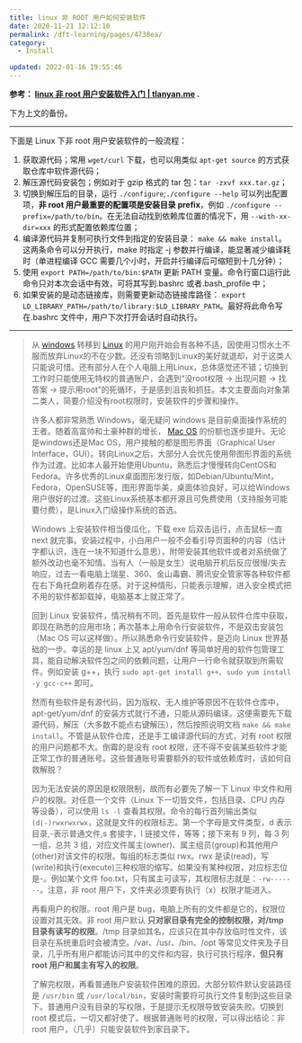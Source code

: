 ```yaml
---
title: linux 非 ROOT 用户如何安装软件
date: 2020-11-21 12:12:10
permalink: /dft-learning/pages/4738ea/
category:
  - Install

updated: 2022-01-16 19:55:46
---
```


**参考： [linux 非 root 用户安装软件入门 | tlanyan.me](https://tlanyan.me/work-with-linux-without-root-permission/) .**

下为上文的备份。

---

下面是 Linux 下非 root 用户安装软件的一般流程：

1. 获取源代码；常用 `wget/curl` 下载，也可以用类似 `apt-get source` 的方式获取仓库中软件源代码；
2. 解压源代码安装包；例如对于 gzip 格式的 tar 包：`tar -zxvf xxx.tar.gz`；
3. 切换到解压后的目录，运行 `./configure`;`./configure --help` 可以列出配置项，**非 root 用户最重要的配置项是安装目录 prefix**，例如 `./configure --prefix=/path/to/bin`。在无法自动找到依赖库位置的情况下，用 `--with-xx-dir=xxx` 的形式配置依赖库位置；
4. 编译源代码并复制可执行文件到指定的安装目录： `make && make install`。这两条命令可以分开执行，make 时指定 -j 参数并行编译，能显著减少编译耗时（单进程编译 GCC 需要几个小时，开启并行编译后可缩短到十几分钟）；
5. 使用 `export PATH=/path/to/bin:$PATH` 更新 PATH 变量。命令行窗口运行此命令只对本次会话中有效，可将其写到.bashrc 或者.bash_profile 中；
6. 如果安装的是动态链接库，则需要更新动态链接库路径： `export LD_LIBRARY_PATH=/path/to/library:$LD_LIBRARY_PATH`。最好将此命令写在.bashrc 文件中，用户下次打开会话时自动执行。

---

> 从 [windows](https://tlanyan.me/tag/windows/) 转移到 [Linux](https://tlanyan.me/category/linux/) 的用户刚开始会有各种不适，因使用习惯水土不服而放弃Linux的不在少数。还没有领略到Linux的美好就退却，对于这类人只能说可惜。还有部分人在个人电脑上用Linux，总体感觉还不错；切换到工作时只能使用无特权的普通账户，会遇到“没root权限 -> 出现问题 -> 找答案 -> 提示用root”的死循环，于是感到沮丧和抓狂。本文主要面向对象第二类人，简要介绍没有root权限时，安装软件的步骤和操作。
>
> 许多人都非常熟悉 Windows，毫无疑问 windows 是目前桌面操作系统的王者。随着高富帅和土豪种群的增长， [Mac OS](https://tlanyan.me/tag/macos/) 的份额也逐步提升。无论是windows还是Mac OS，用户接触的都是图形界面（Graphical User Interface，GUI）。转向Linux之后，大部分人会优先使用带图形界面的系统作为过渡。比如本人最开始使用Ubuntu，熟悉后才慢慢转向CentOS和Fedora。许多优秀的Linux桌面图形发行版，如Debian/Ubuntu/Mint，Fedora，OpenSUSE等，图形界面华美，桌面体验良好，可以给Windows用户很好的过渡。这些Linux系统基本都开源且可免费使用（支持服务可能要付费），是Linux入门级操作系统的首选。
>
> Windows 上安装软件相当傻瓜化，下载 exe 后双击运行，点击鼠标一直 next 就完事。安装过程中，小白用户一般不会看引导页面种的内容（估计字都认识，连在一块不知道什么意思），附带安装其他软件或者对系统做了额外改动也毫不知情。当有人（一般是女生）说电脑开机后反应很慢/失去响应，过去一看电脑上瑞星、360、金山毒霸、腾讯安全管家等各种软件都在右下角托盘刷着存在感。对于这种情形，只能表示理解，进入安全模式把不用的软件都卸载掉，电脑基本上就正常了。
>
> 回到 Linux 安装软件，情况稍有不同。首先是软件一般从软件仓库中获取，即现在熟悉的应用市场；再次基本上用命令行安装软件，不是双击安装包（Mac OS 可以这样做）。所以熟悉命令行安装软件，是迈向 Linux 世界基础的一步。幸运的是 linux 上又 apt/yum/dnf 等简单好用的软件包管理工具，能自动解决软件包之间的依赖问题，让用户一行命令就获取到所需软件。例如安装 g++，执行 `sudo apt-get install g++`、`sudo yum install -y gcc-c++` 即可。
>
> 然而有些软件是有源代码，因为版权、无人维护等原因不在软件仓库中，apt-get/yum/dnf 的安装方式就行不通，只能从源码编译。这便需要先下载源代码，解压（大多数不能点右键解压），然后按照说明文档 `make && make install`。不管是从软件仓库，还是手工编译源代码的方式，对有 root 权限的用户问题都不大。倒霉的是没有 root 权限，还不得不安装某些软件才能正常工作的普通账号。这些普通账号需要额外的软件或依赖库时，该如何自救解脱？
>
> 因为无法安装的原因是权限限制，故而有必要先了解一下 Linux 中文件和用户的权限。对任意一个文件（Linux 下一切皆文件，包括目录、CPU 内存等设备），可以使用 `ls -l` 查看其权限。命令的每行首列输出类似 `(d|-)rwxrwxrwx`，这就是文件的权限标志。第一个字母是文件类型，d 表示目录,-表示普通文件,s 套接字，l 链接文件，等等；接下来有 9 列，每 3 列一组，总共 3 组，对应文件属主(owner)、属主组员(group)和其他用户(other)对该文件的权限。每组的标志类似 rwx。rwx 是读(read)，写(write)和执行(execute)三种权限的缩写。如果没有某种权限，对应标志位是-。例如某个文件 foo.txt，只有属主可读写，其权限标志就是：`-rw-------`。注意，非 root 用户下，文件夹必须要有执行（x）权限才能进入。
>
> 再看用户的权限。root 用户是 bug，电脑上所有的文件都是它的，权限位设置对其无效。非 root 用户默认 **只对家目录有完全的控制权限，对/tmp 目录有读写的权限**。/tmp 目录如其名，应该只在其中存放临时性文件，该目录在系统重启时会被清空。/var、/usr、/bin、/opt 等常见文件夹及子目录，几乎所有用户都能访问其中的文件和内容，执行可执行程序，**但只有 root 用户和属主有写入的权限**。
>
> 了解完权限，再看普通账户安装软件困难的原因。大部分软件默认安装路径是 `/usr/bin` 或 `/usr/local/bin`，安装时需要将可执行文件复制到这些目录下。普通用户没有目录的写权限，于是提示无权限导致安装失败。切换到 root 模式后，一切又都好使了。根据普通账号的权限，可以得出结论：非 root 用户，（几乎）只能安装软件到家目录下。
